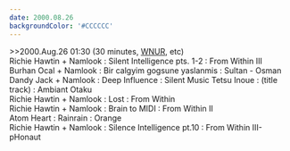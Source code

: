 ```yaml
---
date: 2000.08.26
backgroundColor: '#CCCCCC'
---
```


\>>2000.Aug.26 01:30 (30 minutes, [WNUR](http://www.wnur.org/), etc)  
Richie Hawtin + Namlook : Silent Intelligence pts. 1-2 : From Within III  
Burhan Ocal + Namlook : Bir calgyim gogsune yaslanmis : Sultan - Osman  
Dandy Jack + Namlook : Deep Influence : Silent Music Tetsu Inoue : (title track) : Ambiant Otaku  
Richie Hawtin + Namlook : Lost : From Within  
Richie Hawtin + Namlook : Brain to MIDI : From Within II  
Atom Heart : Rainrain : Orange  
Richie Hawtin + Namlook : Silence Intelligence pt.10 : From Within III\-pHonaut